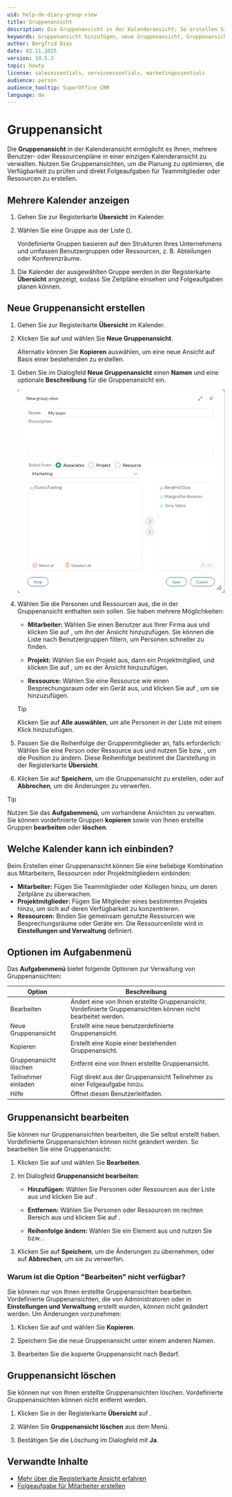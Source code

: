 ```yaml
---
uid: help-de-diary-group-view
title: Gruppenansicht
description: Die Gruppenansicht in der Kalenderansicht; So erstellen Sie Gruppenansichten; Das Dialogfeld Neue Gruppenansicht
keywords: Gruppenansicht hinzufügen, neue Gruppenansicht, Gruppenansicht bearbeiten, Registerkarte Übersicht, Kalender, Folgeaufgabe, Gruppenansicht
author: Bergfrid Dias
date: 02.11.2025
version: 10.5.2
topic: howto
license: salesessentials, serviceessentials, marketingessentials
audience: person
audience_tooltip: SuperOffice CRM
language: de
---
```


# Gruppenansicht

Die **Gruppenansicht** in der Kalenderansicht ermöglicht es Ihnen, mehrere Benutzer- oder Ressourcenpläne in einer einzigen Kalenderansicht zu verwalten. Nutzen Sie Gruppenansichten, um die Planung zu optimieren, die Verfügbarkeit zu prüfen und direkt Folgeaufgaben für Teammitglieder oder Ressourcen zu erstellen.

## Mehrere Kalender anzeigen

1. Gehen Sie zur Registerkarte **Übersicht** im Kalender.

1. Wählen Sie eine Gruppe aus der Liste (<i class="ph ph-caret-down" aria-label="Dropdown-Symbol"></i>).

    Vordefinierte Gruppen basieren auf den Strukturen Ihres Unternehmens und umfassen Benutzergruppen oder Ressourcen, z. B. Abteilungen oder Konferenzräume.

1. Die Kalender der ausgewählten Gruppe werden in der Registerkarte **Übersicht** angezeigt, sodass Sie Zeitpläne einsehen und Folgeaufgaben planen können.

## Neue Gruppenansicht erstellen

1. Gehen Sie zur Registerkarte **Übersicht** im Kalender.

1. Klicken Sie auf <i class="ph ph-dots-three-circle-vertical" aria-label="Aufgabe Schaltfläche"></i> und wählen Sie **Neue Gruppenansicht**.

    Alternativ können Sie **Kopieren** auswählen, um eine neue Ansicht auf Basis einer bestehenden zu erstellen.

1. Geben Sie im Dialogfeld **Neue Gruppenansicht** einen **Namen** und eine optionale **Beschreibung** für die Gruppenansicht ein.

    ![Dialogfeld Neue Gruppenansicht in der Kalenderansicht -screenshot][img1]

1. Wählen Sie die Personen und Ressourcen aus, die in der Gruppenansicht enthalten sein sollen. Sie haben mehrere Möglichkeiten:

    * **Mitarbeiter:** Wählen Sie einen Benutzer aus Ihrer Firma aus und klicken Sie auf <i class="ph ph-caret-circle-right" aria-label="Pfeil rechts"></i>, um ihn der Ansicht hinzuzufügen. Sie können die Liste nach Benutzergruppen filtern, um Personen schneller zu finden.

    * **Projekt:** Wählen Sie ein Projekt aus, dann ein Projektmitglied, und klicken Sie auf <i class="ph ph-caret-circle-right" aria-label="Pfeil rechts"></i>, um es der Ansicht hinzuzufügen.

    * **Ressource:** Wählen Sie eine Ressource wie einen Besprechungsraum oder ein Gerät aus, und klicken Sie auf <i class="ph ph-caret-circle-right" aria-label="Pfeil rechts"></i>, um sie hinzuzufügen.

    > [!TIP]
    > Klicken Sie auf **Alle auswählen**, um alle Personen in der Liste mit einem Klick hinzuzufügen.

1. Passen Sie die Reihenfolge der Gruppenmitglieder an, falls erforderlich: Wählen Sie eine Person oder Ressource aus und nutzen Sie <i class="ph ph-caret-circle-up" aria-label="Nach oben verschieben"></i> bzw. <i class="ph ph-caret-circle-down" aria-label="Nach unten verschieben"></i>, um die Position zu ändern. Diese Reihenfolge bestimmt die Darstellung in der Registerkarte **Übersicht**.

1. Klicken Sie auf **Speichern**, um die Gruppenansicht zu erstellen, oder auf **Abbrechen**, um die Änderungen zu verwerfen.

> [!TIP]
> Nutzen Sie das **Aufgabenmenü**, um vorhandene Ansichten zu verwalten. Sie können vordefinierte Gruppen **kopieren** sowie von Ihnen erstellte Gruppen **bearbeiten** oder **löschen**.

## Welche Kalender kann ich einbinden?

Beim Erstellen einer Gruppenansicht können Sie eine beliebige Kombination aus Mitarbeitern, Ressourcen oder Projektmitgliedern einbinden:

* **Mitarbeiter:** Fügen Sie Teammitglieder oder Kollegen hinzu, um deren Zeitpläne zu überwachen.
* **Projektmitglieder:** Fügen Sie Mitglieder eines bestimmten Projekts hinzu, um sich auf deren Verfügbarkeit zu konzentrieren.
* **Ressourcen:** Binden Sie gemeinsam genutzte Ressourcen wie Besprechungsräume oder Geräte ein. Die Ressourcenliste wird in **Einstellungen und Verwaltung** definiert.

## Optionen im Aufgabenmenü <i class="ph ph-dots-three-circle-vertical" aria-hidden="true"></i>

Das **Aufgabenmenü** bietet folgende Optionen zur Verwaltung von Gruppenansichten:

| Option | Beschreibung |
|---|---|
| Bearbeiten | Ändert eine von Ihnen erstellte Gruppenansicht. Vordefinierte Gruppenansichten können nicht bearbeitet werden. |
| Neue Gruppenansicht | Erstellt eine neue benutzerdefinierte Gruppenansicht. |
| Kopieren | Erstellt eine Kopie einer bestehenden Gruppenansicht. |
| Gruppenansicht löschen | Entfernt eine von Ihnen erstellte Gruppenansicht. |
| Teilnehmer einladen | Fügt direkt aus der Gruppenansicht Teilnehmer zu einer Folgeaufgabe hinzu. |
| Hilfe | Öffnet diesen Benutzerleitfaden. |

## Gruppenansicht bearbeiten

Sie können nur Gruppenansichten bearbeiten, die Sie selbst erstellt haben. Vordefinierte Gruppenansichten können nicht geändert werden. So bearbeiten Sie eine Gruppenansicht:

1. Klicken Sie auf <i class="ph ph-dots-three-circle-vertical" aria-label="Aufgabe Shaltfläche"></i> und wählen Sie **Bearbeiten**.

1. Im Dialogfeld **Gruppenansicht bearbeiten**:

    * **Hinzufügen:** Wählen Sie Personen oder Ressourcen aus der Liste aus und klicken Sie auf <i class="ph ph-caret-circle-right" aria-label="Pfeil rechts"></i>.

    * **Entfernen:** Wählen Sie Personen oder Ressourcen im rechten Bereich aus und klicken Sie auf <i class="ph ph-caret-circle-left" aria-label="Pfeil links"></i>.

    * **Reihenfolge ändern:** Wählen Sie ein Element aus und nutzen Sie <i class="ph ph-caret-circle-up" aria-label="Nach oben verschieben"></i> bzw. <i class="ph ph-caret-circle-down" aria-label="Nach unten verschieben"></i>.

1. Klicken Sie auf **Speichern**, um die Änderungen zu übernehmen, oder auf **Abbrechen**, um sie zu verwerfen.

### <a id="troubleshoot"></a>Warum ist die Option "Bearbeiten" nicht verfügbar?

Sie können nur von Ihnen erstellte Gruppenansichten bearbeiten. Vordefinierte Gruppenansichten, die von Administratoren oder in **Einstellungen und Verwaltung** erstellt wurden, können nicht geändert werden. Um Änderungen vorzunehmen:

1. Klicken Sie auf <i class="ph ph-dots-three-circle-vertical" aria-label="Aufgabe Shaltfläche"></i> und wählen Sie **Kopieren**.

1. Speichern Sie die neue Gruppenansicht unter einem anderen Namen.

1. Bearbeiten Sie die kopierte Gruppenansicht nach Bedarf.

## Gruppenansicht löschen

Sie können nur von Ihnen erstellte Gruppenansichten löschen. Vordefinierte Gruppenansichten können nicht entfernt werden.

1. Klicken Sie in der Registerkarte **Übersicht** auf <i class="ph ph-dots-three-circle-vertical" aria-label="Aufgabe Shaltfläche"></i>.

1. Wählen Sie **Gruppenansicht löschen** aus dem Menü.

1. Bestätigen Sie die Löschung im Dialogfeld mit **Ja**.

## Verwandte Inhalte

* [Mehr über die Registerkarte Ansicht erfahren][2]
* [Folgeaufgabe für Mitarbeiter erstellen][4]

<!-- Referenced links -->
[2]: index.md#tabs
[4]: create-follow-up.md#associate

<!-- Referenced images -->
[img1]: ../../../media/loc/en/diary/new-group-view.png
